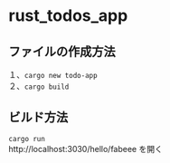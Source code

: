 # rust_todos_app

## ファイルの作成方法
１、`cargo new todo-app`  
２、`cargo build`  

## ビルド方法  
 `cargo run`  
http://localhost:3030/hello/fabeee を開く  